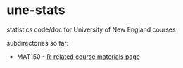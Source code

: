 # une-stats
statistics code/doc for University of New England courses

subdirectories so far:

* MAT150 - [R-related course materials page](MAT150/readme.MD)
